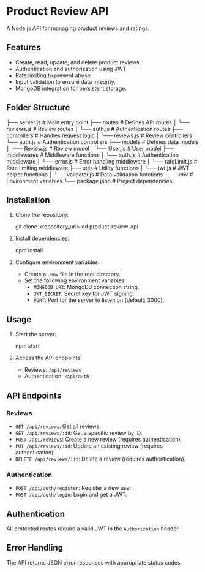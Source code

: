# Product Review API

A Node.js API for managing product reviews and ratings.

## Features

*   Create, read, update, and delete product reviews.
*   Authentication and authorization using JWT.
*   Rate limiting to prevent abuse.
*   Input validation to ensure data integrity.
*   MongoDB integration for persistent storage.

## Folder Structure


├── server.js          # Main entry point
├── routes             # Defines API routes
│   └── reviews.js     # Review routes
│   └── auth.js       # Authentication routes
├── controllers        # Handles request logic
│   └── reviews.js     # Review controllers
│   └── auth.js       # Authentication controllers
├── models             # Defines data models
│   └── Review.js      # Review model
│   └── User.js        # User model
├── middlewares        # Middleware functions
│   └── auth.js       # Authentication middleware
│   └── error.js      # Error handling middleware
│   └── rateLimit.js  # Rate limiting middleware
├── utils              # Utility functions
│   └── jwt.js         # JWT helper functions
│   └── validator.js # Data validation functions
├── .env               # Environment variables
└── package.json       # Project dependencies


## Installation

1.  Clone the repository:
    
    git clone <repository_url>
    cd product-review-api
    

2.  Install dependencies:
    
    npm install
    

3.  Configure environment variables:
    *   Create a `.env` file in the root directory.
    *   Set the following environment variables:
        *   `MONGODB_URI`: MongoDB connection string.
        *   `JWT_SECRET`: Secret key for JWT signing.
        *   `PORT`: Port for the server to listen on (default: 3000).

## Usage

1.  Start the server:
    
    npm start
    

2.  Access the API endpoints:
    *   Reviews: `/api/reviews`
    *   Authentication: `/api/auth`

## API Endpoints

### Reviews

*   `GET /api/reviews`: Get all reviews.
*   `GET /api/reviews/:id`: Get a specific review by ID.
*   `POST /api/reviews`: Create a new review (requires authentication).
*   `PUT /api/reviews/:id`: Update an existing review (requires authentication).
*   `DELETE /api/reviews/:id`: Delete a review (requires authentication).

### Authentication

*   `POST /api/auth/register`: Register a new user.
*   `POST /api/auth/login`: Login and get a JWT.

## Authentication

All protected routes require a valid JWT in the `Authorization` header.

## Error Handling

The API returns JSON error responses with appropriate status codes.
